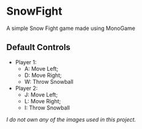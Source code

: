 # SnowFight
A simple Snow Fight game made using MonoGame

## Default Controls
* Player 1:
  * A: Move Left;
  * D: Move Right;
  * W: Throw Snowball
* Player 2:
  * J: Move Left;
  * L: Move Right;
  * I: Throw Snowball

*I do not own any of the images used in this project.*
